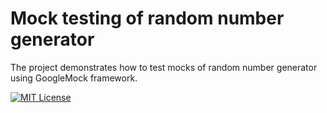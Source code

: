 # Mock testing of random number generator

The project demonstrates how to test mocks of random number generator using GoogleMock framework.

[![MIT License](https://img.shields.io/badge/License-MIT-green.svg)](https://choosealicense.com/licenses/mit/)
